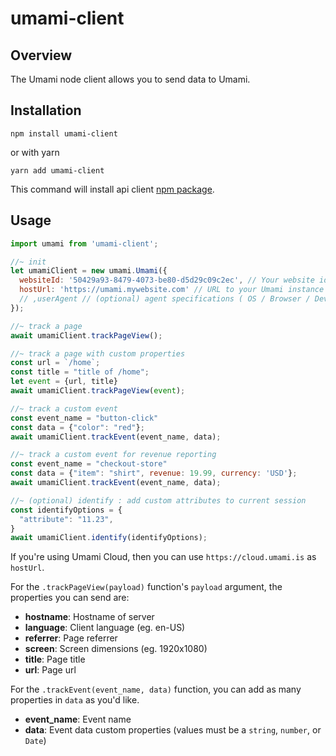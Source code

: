 # umami-client

## Overview

The Umami node client allows you to send data to Umami.

## Installation

```shell
npm install umami-client
```

or with yarn

```shell
yarn add umami-client
```

This command will install api client [npm package](https://www.npmjs.com/package/@bert0rm/umami-client).
## Usage

```js
import umami from 'umami-client';

//~ init
let umamiClient = new umami.Umami({
  websiteId: '50429a93-8479-4073-be80-d5d29c09c2ec', // Your website id
  hostUrl: 'https://umami.mywebsite.com' // URL to your Umami instance
  // ,userAgent // (optional) agent specifications ( OS / Browser / Device )
});

//~ track a page
await umamiClient.trackPageView();

//~ track a page with custom properties
const url = `/home`;
const title = "title of /home";
let event = {url, title}
await umamiClient.trackPageView(event);

//~ track a custom event
const event_name = "button-click"
const data = {"color": "red"};
await umamiClient.trackEvent(event_name, data);

//~ track a custom event for revenue reporting
const event_name = "checkout-store"
const data = {"item": "shirt", revenue: 19.99, currency: 'USD'};
await umamiClient.trackEvent(event_name, data);

//~ (optional) identify : add custom attributes to current session
const identifyOptions = {
  "attribute": "11.23",
}
await umamiClient.identify(identifyOptions);
```

If you're using Umami Cloud, then you can use `https://cloud.umami.is` as `hostUrl`.

For the `.trackPageView(payload)` function's `payload` argument, the properties you can send are:

- **hostname**: Hostname of server
- **language**: Client language (eg. en-US)
- **referrer**: Page referrer
- **screen**: Screen dimensions (eg. 1920x1080)
- **title**: Page title
- **url**: Page url

For the `.trackEvent(event_name, data)` function, you can add as many properties in `data` as you'd like.
- **event_name**: Event name
- **data**: Event data custom properties (values must be a `string`, `number`, or `Date`)
